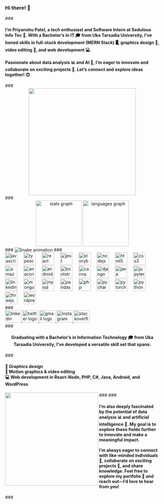 <h3 align="left">Hi there! 👋</h3>  ###  <h4 align="left">I’m Priyanshu Patel, a tech enthusiast and Software Intern at Sedulous Info Tec 🚀. With a Bachelor’s in IT 🎓 from Uka Tarsadia University, I’ve honed skills in full-stack development (MERN Stack) 🖥️, graphics design 🎨, video editing 🎥, and web development 💻.<br><br>Passionate about data analysis 📊 and AI 🤖, I’m eager to innovate and collaborate on exciting projects 🌟. Let’s connect and explore ideas together! 😊</h4>  ###  <div align="center">   <img height="350" src="https://gifdb.com/images/high/coding-girl-animation-fe7t4gejurmtof8v.gif"  /> </div>  ###  <br clear="both">  <div align="center">   <img src="https://github-readme-stats.vercel.app/api?username=12princ&hide_title=false&hide_rank=false&show_icons=true&include_all_commits=true&count_private=true&disable_animations=false&theme=dracula&locale=en&hide_border=false&order=1" height="150" alt="stats graph"  />   <img src="https://github-readme-stats.vercel.app/api/top-langs?username=12princ&locale=en&hide_title=false&layout=compact&card_width=320&langs_count=5&theme=dracula&hide_border=false&order=2" height="150" alt="languages graph"  /> </div>  ###  <img src="https://raw.githubusercontent.com/12princ/12princ/output/snake.svg" alt="Snake animation" />  ###  <div align="left">   <img src="https://cdn.jsdelivr.net/gh/devicons/devicon/icons/javascript/javascript-original.svg" height="40" alt="javascript logo"  />   <img width="12" />   <img src="https://cdn.jsdelivr.net/gh/devicons/devicon/icons/typescript/typescript-original.svg" height="40" alt="typescript logo"  />   <img width="12" />   <img src="https://cdn.jsdelivr.net/gh/devicons/devicon/icons/react/react-original.svg" height="40" alt="react logo"  />   <img width="12" />   <img src="https://cdn.jsdelivr.net/gh/devicons/devicon/icons/jest/jest-plain.svg" height="40" alt="jest logo"  />   <img width="12" />   <img src="https://cdn.jsdelivr.net/gh/devicons/devicon/icons/storybook/storybook-original.svg" height="40" alt="storybook logo"  />   <img width="12" />   <img src="https://cdn.jsdelivr.net/gh/devicons/devicon/icons/nodejs/nodejs-original.svg" height="40" alt="nodejs logo"  />   <img width="12" />   <img src="https://cdn.jsdelivr.net/gh/devicons/devicon/icons/html5/html5-original.svg" height="40" alt="html5 logo"  />   <img width="12" />   <img src="https://cdn.jsdelivr.net/gh/devicons/devicon/icons/css3/css3-original.svg" height="40" alt="css3 logo"  />   <img width="12" />   <img src="https://cdn.jsdelivr.net/gh/devicons/devicon/icons/amazonwebservices/amazonwebservices-line-wordmark.svg" height="40" alt="amazonwebservices logo"  />   <img width="12" />   <img src="https://cdn.jsdelivr.net/gh/devicons/devicon/icons/anaconda/anaconda-original.svg" height="40" alt="anaconda logo"  />   <img width="12" />   <img src="https://cdn.jsdelivr.net/gh/devicons/devicon/icons/android/android-original.svg" height="40" alt="android logo"  />   <img width="12" />   <img src="https://cdn.jsdelivr.net/gh/devicons/devicon/icons/bootstrap/bootstrap-original.svg" height="40" alt="bootstrap logo"  />   <img width="12" />   <img src="https://cdn.jsdelivr.net/gh/devicons/devicon/icons/canva/canva-original.svg" height="40" alt="canva logo"  />   <img width="12" />   <img src="https://cdn.jsdelivr.net/gh/devicons/devicon/icons/django/django-plain.svg" height="40" alt="django logo"  />   <img width="12" />   <img src="https://cdn.jsdelivr.net/gh/devicons/devicon/icons/java/java-original.svg" height="40" alt="java logo"  />   <img width="12" />   <img src="https://cdn.jsdelivr.net/gh/devicons/devicon/icons/jupyter/jupyter-original.svg" height="40" alt="jupyter logo"  />   <img width="12" />   <img src="https://cdn.jsdelivr.net/gh/devicons/devicon/icons/linkedin/linkedin-original.svg" height="40" alt="linkedin logo"  />   <img width="12" />   <img src="https://cdn.jsdelivr.net/gh/devicons/devicon/icons/mongodb/mongodb-original.svg" height="40" alt="mongodb logo"  />   <img width="12" />   <img src="https://cdn.jsdelivr.net/gh/devicons/devicon/icons/mysql/mysql-original.svg" height="40" alt="mysql logo"  />   <img width="12" />   <img src="https://cdn.jsdelivr.net/gh/devicons/devicon/icons/pandas/pandas-original.svg" height="40" alt="pandas logo"  />   <img width="12" />   <img src="https://cdn.jsdelivr.net/gh/devicons/devicon/icons/php/php-original.svg" height="40" alt="php logo"  />   <img width="12" />   <img src="https://cdn.jsdelivr.net/gh/devicons/devicon/icons/pycharm/pycharm-original.svg" height="40" alt="pycharm logo"  />   <img width="12" />   <img src="https://cdn.jsdelivr.net/gh/devicons/devicon/icons/pytorch/pytorch-original.svg" height="40" alt="pytorch logo"  />   <img width="12" />   <img src="https://cdn.jsdelivr.net/gh/devicons/devicon/icons/python/python-original.svg" height="40" alt="python logo"  />   <img width="12" />   <img src="https://cdn.jsdelivr.net/gh/devicons/devicon/icons/threejs/threejs-original.svg" height="40" alt="threejs logo"  />   <img width="12" />   <img src="https://cdn.jsdelivr.net/gh/devicons/devicon/icons/wordpress/wordpress-original.svg" height="40" alt="wordpress logo"  /> </div>  ###  <div align="left">   <a href="https://www.linkedin.com/in/priyanshu-patel-425838306/" target="_blank">     <img src="https://raw.githubusercontent.com/maurodesouza/profile-readme-generator/master/src/assets/icons/social/linkedin/default.svg" width="52" height="40" alt="linkedin logo"  />   </a>   <a href="https://x.com/Priyans24482384" target="_blank">     <img src="https://raw.githubusercontent.com/maurodesouza/profile-readme-generator/master/src/assets/icons/social/twitter/default.svg" width="52" height="40" alt="twitter logo"  />   </a>   <a href="https://mail.google.com/mail/u/0/#inbox?compose=CllgCJfrLfvfPdWCsWbKWScfDDmvNBZFwNJxkvKHTfxDqQtLZPtTRpWthfgRTFBsJKQmvdHLvSq" target="_blank">     <img src="https://raw.githubusercontent.com/maurodesouza/profile-readme-generator/master/src/assets/icons/social/gmail/default.svg" width="52" height="40" alt="gmail logo"  />   </a>   <a href="https://www.instagram.com/__p12.5.__/" target="_blank">     <img src="https://raw.githubusercontent.com/maurodesouza/profile-readme-generator/master/src/assets/icons/social/instagram/default.svg" width="52" height="40" alt="instagram logo"  />   </a>   <a href="https://stackoverflow.com/users/29207652/priyanshu-patel?tab=summary" target="_blank">     <img src="https://raw.githubusercontent.com/maurodesouza/profile-readme-generator/master/src/assets/icons/social/stackoverflow/default.svg" width="52" height="40" alt="stackoverflow logo"  />   </a> </div>  ###  <h4 align="center">Graduating with a Bachelor’s in Information Technology 🎓 from Uka Tarsadia University, I’ve developed a versatile skill set that spans:</h4>  ###  <h4 align="left">🎨 Graphics design<br>🎥 Motion graphics & video editing<br>💻 Web development in React-Node, PHP, C#, Java, Android, and WordPress</h4>  ###  <img align="left" height="304" src="https://gifdb.com/images/high/animated-man-computer-coding-nae6mec378lsg1i3.gif"  />  ###  <h4 align="left">I’m also deeply fascinated by the potential of data analysis 📊 and artificial intelligence 🤖. My goal is to explore these fields further to innovate and make a meaningful impact.<br><br>I’m always eager to connect with like-minded individuals 🤝, collaborate on exciting projects 🌟, and share knowledge. Feel free to explore my portfolio 🔗 and reach out—I’d love to hear from you!</h4>  ### 
